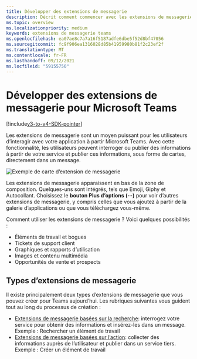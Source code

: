 ```yaml
---
title: Développer des extensions de messagerie
description: Décrit comment commencer avec les extensions de messagerie dans Microsoft Teams
ms.topic: overview
ms.localizationpriority: medium
keywords: extensions de messagerie teams
ms.openlocfilehash: ea07ae8c7a7a16f5187adfe6dbe5f52d8bf47056
ms.sourcegitcommit: fc9f906ea1316028d85b41959980b81f2c23ef2f
ms.translationtype: MT
ms.contentlocale: fr-FR
ms.lasthandoff: 09/12/2021
ms.locfileid: "59155750"
---
```

# <a name="develop-messaging-extensions-for-microsoft-teams"></a>Développer des extensions de messagerie pour Microsoft Teams

[!include[v3-to-v4-SDK-pointer](~/includes/v3-to-v4-pointer-me.md)]

Les extensions de messagerie sont un moyen puissant pour les utilisateurs d’interagir avec votre application à partir Microsoft Teams. Avec cette fonctionnalité, les utilisateurs peuvent interroger ou publier des informations à partir de votre service et publier ces informations, sous forme de cartes, directement dans un message.

![Exemple de carte d’extension de messagerie](~/assets/images/compose-extensions/ceexample.png)

Les extensions de messagerie apparaissent en bas de la zone de composition. Quelques-uns sont intégrés, tels que Emoji, Giphy et Autocollant. Choisissez le **bouton Plus d’options** **(&#8943;)** pour voir d’autres extensions de messagerie, y compris celles que vous ajoutez à partir de la galerie d’applications ou que vous téléchargez vous-même.

Comment utiliser les extensions de messagerie ? Voici quelques possibilités :

* Éléments de travail et bogues
* Tickets de support client
* Graphiques et rapports d’utilisation
* Images et contenu multimédia
* Opportunités de vente et prospects

## <a name="types-of-messaging-extensions"></a>Types d’extensions de messagerie

Il existe principalement deux types d’extensions de messagerie que vous pouvez créer pour Teams aujourd’hui. Les rubriques suivantes vous guident tout au long du processus de création :

* [Extensions de messagerie basées sur la recherche](~/resources/messaging-extension-v3/search-extensions.md): interrogez votre service pour obtenir des informations et insérez-les dans un message. Exemple : Rechercher un élément de travail
* [Extensions de messagerie basées sur l’action](~/resources/messaging-extension-v3/create-extensions.md): collecter des informations auprès de l’utilisateur et publier dans un service tiers. Exemple : Créer un élément de travail
